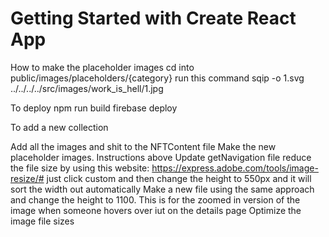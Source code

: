 # Getting Started with Create React App

How to make the placeholder images
cd into public/images/placeholders/{category}
run this command sqip -o 1.svg ../../../../src/images/work_is_hell/1.jpg

To deploy
npm run build
firebase deploy

To add a new collection

Add all the images and shit to the NFTContent file
Make the new placeholder images. Instructions above
Update getNavigation file
reduce the file size by using this website: https://express.adobe.com/tools/image-resize/# just click custom and then change the height to 550px and it will sort the width out automatically
Make a new file using the same approach and change the height to 1100. This is for the zoomed in version of the image when someone hovers over iut on the details page
Optimize the image file sizes
